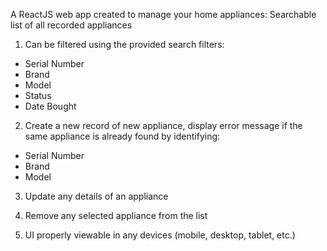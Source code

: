 A ReactJS web app created to manage your home appliances:
Searchable list of all recorded appliances

1. Can be filtered using the provided search filters:
- Serial Number
- Brand
- Model
- Status
- Date Bought

2. Create a new record of new appliance, display error message if the same appliance is already found by identifying:
- Serial Number
- Brand
- Model

3. Update any details of an appliance

4. Remove any selected appliance from the list

5. UI properly viewable in any devices (mobile, desktop, tablet, etc.)
